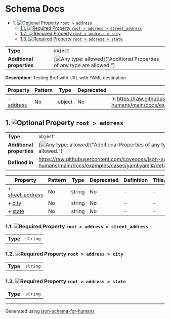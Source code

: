 # Schema Docs

- [1. ![Optional](https://img.shields.io/badge/Optional-yellow) Property `root > address`](#address)
  - [1.1. ![Required](https://img.shields.io/badge/Required-blue) Property `root > address > street_address`](#address_street_address)
  - [1.2. ![Required](https://img.shields.io/badge/Required-blue) Property `root > address > city`](#address_city)
  - [1.3. ![Required](https://img.shields.io/badge/Required-blue) Property `root > address > state`](#address_state)

|                           |                                                                                                                                 |
| ------------------------- | ------------------------------------------------------------------------------------------------------------------------------- |
| **Type**                  | `object`                                                                                                                        |
| **Additional properties** | [![Any type: allowed](https://img.shields.io/badge/Any%20type-allowed-green)]("Additional Properties of any type are allowed.") |

**Description:** Testing $ref with URL with YAML destination

| Property               | Pattern | Type   | Deprecated | Definition                                                                                                                   | Title/Description |
| ---------------------- | ------- | ------ | ---------- | ---------------------------------------------------------------------------------------------------------------------------- | ----------------- |
| - [address](#address ) | No      | object | No         | In https://raw.githubusercontent.com/coveooss/json-schema-for-humans/main/docs/examples/cases/yaml.yaml#/definitions/address | -                 |

## <a name="address"></a>1. ![Optional](https://img.shields.io/badge/Optional-yellow) Property `root > address`

|                           |                                                                                                                                 |
| ------------------------- | ------------------------------------------------------------------------------------------------------------------------------- |
| **Type**                  | `object`                                                                                                                        |
| **Additional properties** | [![Any type: allowed](https://img.shields.io/badge/Any%20type-allowed-green)]("Additional Properties of any type are allowed.") |
| **Defined in**            | https://raw.githubusercontent.com/coveooss/json-schema-for-humans/main/docs/examples/cases/yaml.yaml#/definitions/address       |

| Property                                     | Pattern | Type   | Deprecated | Definition | Title/Description |
| -------------------------------------------- | ------- | ------ | ---------- | ---------- | ----------------- |
| + [street_address](#address_street_address ) | No      | string | No         | -          | -                 |
| + [city](#address_city )                     | No      | string | No         | -          | -                 |
| + [state](#address_state )                   | No      | string | No         | -          | -                 |

### <a name="address_street_address"></a>1.1. ![Required](https://img.shields.io/badge/Required-blue) Property `root > address > street_address`

|          |          |
| -------- | -------- |
| **Type** | `string` |

### <a name="address_city"></a>1.2. ![Required](https://img.shields.io/badge/Required-blue) Property `root > address > city`

|          |          |
| -------- | -------- |
| **Type** | `string` |

### <a name="address_state"></a>1.3. ![Required](https://img.shields.io/badge/Required-blue) Property `root > address > state`

|          |          |
| -------- | -------- |
| **Type** | `string` |

----------------------------------------------------------------------------------------------------------------------------
Generated using [json-schema-for-humans](https://github.com/coveooss/json-schema-for-humans)
